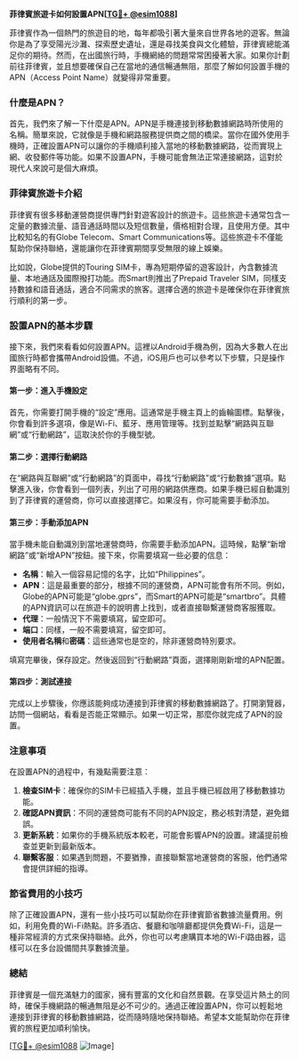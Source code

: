 **菲律賓旅遊卡如何設置APN[[TG💪+ @esim1088](https://t.me/s/esim1088)]**

菲律賓作為一個熱門的旅遊目的地，每年都吸引著大量來自世界各地的遊客。無論你是為了享受陽光沙灘、探索歷史遺址，還是尋找美食與文化體驗，菲律賓總能滿足你的期待。然而，在出國旅行時，手機網絡的問題常常困擾著大家。如果你計劃前往菲律賓，並且想要確保自己在當地的通信暢通無阻，那麼了解如何設置手機的APN（Access Point Name）就變得非常重要。

### 什麼是APN？

首先，我們來了解一下什麼是APN。APN是手機連接到移動數據網路時所使用的名稱。簡單來說，它就像是手機和網路服務提供商之間的橋梁。當你在國外使用手機時，正確設置APN可以讓你的手機順利接入當地的移動數據網路，從而實現上網、收發郵件等功能。如果不設置APN，手機可能會無法正常連接網路，這對於現代人來說可是個大麻煩。

### 菲律賓旅遊卡介紹

菲律賓有很多移動運營商提供專門針對遊客設計的旅遊卡。這些旅遊卡通常包含一定量的數據流量、語音通話時間以及短信數量，價格相對合理，且使用方便。其中比較知名的有Globe Telecom、Smart Communications等。這些旅遊卡不僅能幫助你保持聯絡，還能讓你在菲律賓期間享受無限的線上娛樂。

比如說，Globe提供的Touring SIM卡，專為短期停留的遊客設計，內含數據流量、本地通話及國際撥打功能。而Smart則推出了Prepaid Traveler SIM，同樣支持數據和語音通話，適合不同需求的旅客。選擇合適的旅遊卡是確保你在菲律賓旅行順利的第一步。

### 設置APN的基本步驟

接下來，我們來看看如何設置APN。這裡以Android手機為例，因為大多數人在出國旅行時都會攜帶Android設備。不過，iOS用戶也可以參考以下步驟，只是操作界面略有不同。

#### 第一步：進入手機設定

首先，你需要打開手機的“設定”應用。這通常是手機主頁上的齒輪圖標。點擊後，你會看到許多選項，像是Wi-Fi、藍牙、應用管理等。找到並點擊“網路與互聯網”或“行動網路”，這取決於你的手機型號。

#### 第二步：選擇行動網路

在“網路與互聯網”或“行動網路”的頁面中，尋找“行動網路”或“行動數據”選項。點擊進入後，你會看到一個列表，列出了可用的網路供應商。如果手機已經自動識別到了菲律賓的運營商，你可以直接選擇它。如果沒有，你可能需要手動添加。

#### 第三步：手動添加APN

當手機未能自動識別到當地運營商時，你需要手動添加APN。這時候，點擊“新增網路”或“新增APN”按鈕。接下來，你需要填寫一些必要的信息：

- **名稱**：輸入一個容易記憶的名字，比如“Philippines”。
- **APN**：這是最重要的部分，根據不同的運營商，APN可能會有所不同。例如，Globe的APN可能是“globe.gprs”，而Smart的APN可能是“smartbro”。具體的APN資訊可以在旅遊卡的說明書上找到，或者直接聯繫運營商客服獲取。
- **代理**：一般情況下不需要填寫，留空即可。
- **端口**：同樣，一般不需要填寫，留空即可。
- **使用者名稱**和**密碼**：這些通常也是空的，除非運營商特別要求。

填寫完畢後，保存設定。然後返回到“行動網路”頁面，選擇剛剛新增的APN配置。

#### 第四步：測試連接

完成以上步驟後，你應該能夠成功連接到菲律賓的移動數據網路了。打開瀏覽器，訪問一個網站，看看是否能正常顯示。如果一切正常，那麼你就完成了APN的設置。

### 注意事項

在設置APN的過程中，有幾點需要注意：

1. **檢查SIM卡**：確保你的SIM卡已經插入手機，並且手機已經啟用了移動數據功能。
2. **確認APN資訊**：不同的運營商可能有不同的APN設定，務必核對清楚，避免錯誤。
3. **更新系統**：如果你的手機系統版本較老，可能會影響APN的設置。建議提前檢查並更新到最新版本。
4. **聯繫客服**：如果遇到問題，不要猶豫，直接聯繫當地運營商的客服，他們通常會提供詳細的指導。

### 節省費用的小技巧

除了正確設置APN，還有一些小技巧可以幫助你在菲律賓節省數據流量費用。例如，利用免費的Wi-Fi熱點。許多酒店、餐廳和咖啡廳都提供免費Wi-Fi，這是一種非常經濟的方式來保持聯絡。此外，你也可以考慮購買本地的Wi-Fi路由器，這樣可以在多台設備間共享數據流量。

### 總結

菲律賓是一個充滿魅力的國家，擁有豐富的文化和自然景觀。在享受這片熱土的同時，確保手機網路的暢通無阻是必不可少的。通過正確設置APN，你可以輕鬆地連接到菲律賓的移動數據網路，從而隨時隨地保持聯絡。希望本文能幫助你在菲律賓的旅程更加順利愉快。

[[TG💪+ @esim1088](https://t.me/s/esim1088) ![Image](https://i.postimg.cc/4NQfJmqS/Snipaste-2025-05-13-00-14-12.png)]